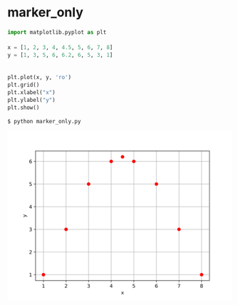 # marker_only
```python
import matplotlib.pyplot as plt

x = [1, 2, 3, 4, 4.5, 5, 6, 7, 8]
y = [1, 3, 5, 6, 6.2, 6, 5, 3, 1]


plt.plot(x, y, 'ro')
plt.grid()
plt.xlabel("x")
plt.ylabel("y")
plt.show()
```


```shell
$ python marker_only.py
```


![](svg/marker_only.svg)